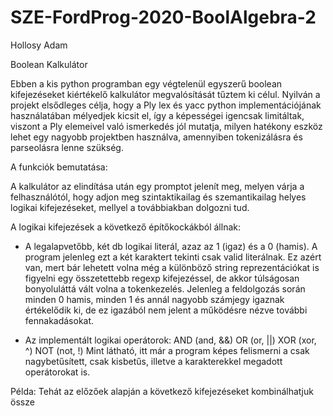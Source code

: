 # SZE-FordProg-2020-BoolAlgebra-2
Hollosy Adam

Boolean Kalkulátor

Ebben a kis python programban egy végtelenül egyszerű boolean kifejezéseket kiértékelő kalkulátor
megvalósítását tűztem ki célul. Nyilván a projekt elsődleges célja, hogy a Ply lex és yacc python
implementációjának használatában mélyedjek kicsit el, így a képességei igencsak limitáltak,
viszont a Ply elemeivel való ismerkedés jól mutatja, milyen hatékony eszköz lehet egy nagyobb
projektben használva, amennyiben tokenizálásra és parseolásra lenne szükség.

A funkciók bemutatása:

A kalkulátor az elindítása után egy promptot jelenít meg, melyen várja a felhasználótól, hogy
adjon meg szintaktikailag és szemantikailag helyes logikai kifejezéseket, mellyel a továbbiakban dolgozni tud.

A logikai kifejezések a következő építőkockákból állnak:

  - A legalapvetőbb, két db logikai literál, azaz az 1 (igaz) és a 0 (hamis). A program jelenleg ezt a két karaktert tekinti csak valid literálnak. Ez azért van, mert bár lehetett volna még a különböző string reprezentációkat is figyelni egy összetettebb regexp kifejezéssel, de akkor túlságosan bonyoluláttá vált volna a tokenkezelés. Jelenleg a feldolgozás során minden 0 hamis, minden 1 és annál nagyobb számjegy igaznak értékelődik ki, de ez igazából nem jelent a működésre nézve további fennakadásokat.
  
- Az implementált logikai operátorok: AND (and, &&) OR (or, ||) XOR (xor, ^) NOT (not, !)
Mint látható, itt már a program képes felismerni a csak nagybetűsített, csak kisbetűs, illetve a karakterekkel megadott operátorokat is.

Példa:
Tehát az előzőek alapján a következő kifejezéseket kombinálhatjuk össze

